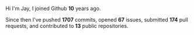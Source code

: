 Hi I'm Jay, I joined Github **10** years ago.

Since then I've pushed **1707** commits, opened **67** issues, submitted **174** pull requests, and contributed to **13** public repositories.
